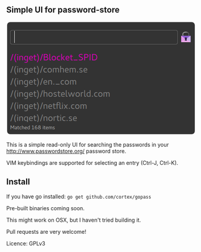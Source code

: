 
## Simple UI for password-store
![Screenshot](screenshot.png)

This is a simple read-only UI for searching the passwords in your http://www.passwordstore.org/ password store. 

VIM keybindings are supported for selecting an entry (Ctrl-J, Ctrl-K).

## Install
If you have go installed:
`go get github.com/cortex/gopass` 

Pre-built binaries coming soon.

This might work on OSX, but I haven't tried building it. 

Pull requests are very welcome!

Licence: GPLv3
